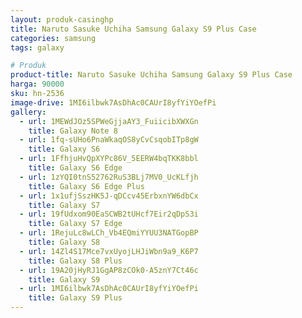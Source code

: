 ```yaml
---
layout: produk-casinghp
title: Naruto Sasuke Uchiha Samsung Galaxy S9 Plus Case
categories: samsung
tags: galaxy

# Produk
product-title: Naruto Sasuke Uchiha Samsung Galaxy S9 Plus Case
harga: 90000
sku: hn-2536
image-drive: 1MI6ilbwk7AsDhAc0CAUrI8yfYiYOefPi
gallery:
  - url: 1MEWdJOz5SPWeGjjaAY3_FuiicibXWXGn
    title: Galaxy Note 8
  - url: 1fq-sUHo6PnaWkaqOS8yCvCsqobITp8gW
    title: Galaxy S6
  - url: 1FfhjuHvQpXYPc86V_5EERW4bqTKK8bbl
    title: Galaxy S6 Edge
  - url: 1zYQI0tnS52762RuS3BLj7MV0_UcKLfjh
    title: Galaxy S6 Edge Plus
  - url: 1x1ufjSszHK5J-qDCcv45ErbxnYW6dbCx
    title: Galaxy S7
  - url: 19fUdxom90EaSCWB2tUHcf7Eir2qDpS3i
    title: Galaxy S7 Edge
  - url: 1RejuLc8wLCh_Vb4EQmiYYUU3NATGopBP
    title: Galaxy S8
  - url: 14Zl4S17Mce7vxUyojLHJiWbn9a9_K6P7
    title: Galaxy S8 Plus
  - url: 19A20jHyRJ1GgAP8zCOk0-A5znY7Ct46c
    title: Galaxy S9
  - url: 1MI6ilbwk7AsDhAc0CAUrI8yfYiYOefPi
    title: Galaxy S9 Plus
---
```

